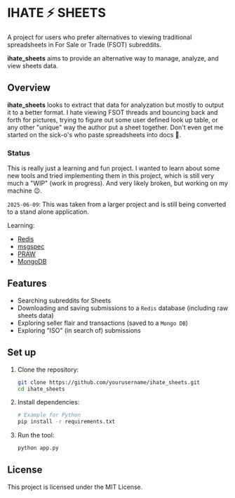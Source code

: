# IHATE ⚡ SHEETS

A project for users who prefer alternatives to viewing traditional spreadsheets in For Sale or Trade (FSOT) subreddits.

**ihate_sheets** aims to provide an alternative way to manage, analyze, and view sheets data.

## Overview

**ihate_sheets** looks to extract that data for analyzation but mostly to output it to a better format. I hate viewing FSOT threads and bouncing back and forth for pictures, trying to figure out some user defined look up table, or any other "unique" way the author put a sheet together. Don't even get me started on the sick-o's who paste spreadsheets into docs 🫣.

### Status

This is really just a learning and fun project. I wanted to learn about some new tools and tried implementing them in this project, which is still very much a "WIP" (work in progress). And very likely broken, but working on my machine 😉.

`2025-06-09`: This was taken from a larger project and is still being converted to a stand alone application.

Learning:

- [Redis](https://redis.io/docs/latest/)
- [msgspec](https://jcristharif.com/msgspec/)
- [PRAW](https://praw.readthedocs.io/en/stable/index.html)
- [MongoDB](https://www.mongodb.com/)

## Features

- Searching subreddits for Sheets
- Downloading and saving submissions to a `Redis` database (including raw sheets data)
- Exploring seller flair and transactions (saved to a `Mongo DB`)
- Exploring "ISO" (in search of) submissions

## Set up

1. Clone the repository:

    ```bash
    git clone https://github.com/yourusername/ihate_sheets.git
    cd ihate_sheets
    ```

2. Install dependencies:
    
    ```bash
    # Example for Python
    pip install -r requirements.txt
    ```

3. Run the tool:
    
    ```bash
    python app.py
    ```

## License

This project is licensed under the MIT License.